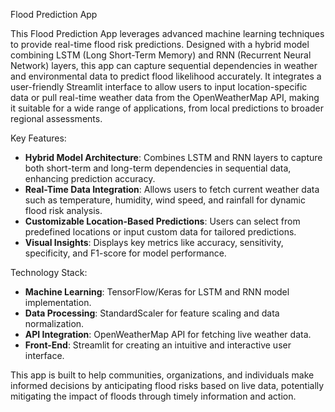  Flood Prediction App

This Flood Prediction App leverages advanced machine learning techniques to provide real-time flood risk predictions. Designed with a hybrid model combining LSTM (Long Short-Term Memory) and RNN (Recurrent Neural Network) layers, this app can capture sequential dependencies in weather and environmental data to predict flood likelihood accurately. It integrates a user-friendly Streamlit interface to allow users to input location-specific data or pull real-time weather data from the OpenWeatherMap API, making it suitable for a wide range of applications, from local predictions to broader regional assessments.

 Key Features:
- **Hybrid Model Architecture**: Combines LSTM and RNN layers to capture both short-term and long-term dependencies in sequential data, enhancing prediction accuracy.
- **Real-Time Data Integration**: Allows users to fetch current weather data such as temperature, humidity, wind speed, and rainfall for dynamic flood risk analysis.
- **Customizable Location-Based Predictions**: Users can select from predefined locations or input custom data for tailored predictions.
- **Visual Insights**: Displays key metrics like accuracy, sensitivity, specificity, and F1-score for model performance.
  
 Technology Stack:
- **Machine Learning**: TensorFlow/Keras for LSTM and RNN model implementation.
- **Data Processing**: StandardScaler for feature scaling and data normalization.
- **API Integration**: OpenWeatherMap API for fetching live weather data.
- **Front-End**: Streamlit for creating an intuitive and interactive user interface.

This app is built to help communities, organizations, and individuals make informed decisions by anticipating flood risks based on live data, potentially mitigating the impact of floods through timely information and action.
